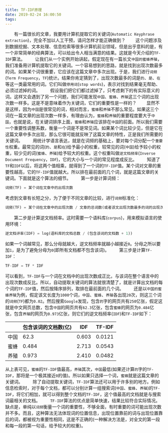 ```yaml
---
title: TF-IDF原理
date: 2019-02-24 16:00:50
tags:
---
```

&emsp;&emsp;有一篇很长的文章，我要用计算机提取它的关键词(`Automatic Keyphrase extraction`)，完全不加以人工干预，请问怎样才能正确做到？
&emsp;&emsp;这个问题涉及到数据挖掘、文本处理、信息检索等很多计算机前沿领域，但是出乎意料的是，有一个非常简单的经典算法，可以给出令人相当满意的结果。这就是今天介绍的`TF-IDF`算法。
&emsp;&emsp;让我们从一个实例开始讲起，假定现在有一篇长文`中国的蜜蜂养殖`，我们准备用计算机提取它的关键词。一个容易想到的思路，就是找到出现次数最多的词。如果某个词很重要，它应该在这篇文章中多次出现。于是，我们进行`词频`(`Term Frequency`，`TF`)统计。结果你肯定猜到了，出现次数最多的词是`的`、`是`、`在`等这一类最常用的词。它们叫做`停用词`(`stop words`)，表示对找到结果毫无帮助、必须过滤掉的词。
&emsp;&emsp;假设我们把它们都过滤掉了，只考虑剩下的有实际意义的词。这样又会遇到了另一个问题，我们可能发现`中国`、`蜜蜂`、`养殖`这三个词的出现次数一样多。这是不是意味着作为关键词，它们的重要性是一样的？
&emsp;&emsp;显然不是这样，因为`中国`是很常见的词，相对而言，`蜜蜂`和`养殖`不那么常见。如果这三个词在一篇文章的出现次数一样多，有理由认为，`蜜蜂`和`养殖`的重要程度要大于`中国`，也就是说，在关键词排序上面，`蜜蜂`和`养殖`应该排在`中国`的前面。所以我们需要一个重要性调整系数，衡量一个词是不是常见词。如果某个词比较少见，但是它在这篇文章中多次出现，那么它很可能就反映了这篇文章的特性，正是我们所需要的关键词。
&emsp;&emsp;用统计学语言表达，就是在词频的基础上，要对每个词分配一个`重要性`权重。最常见的词(`的`、`是`和`在`)给予最小的权重，较常见的词(`中国`)给予较小的权重，较少见的词(`蜜蜂`、`养殖`)给予较大的权重。这个权重叫做`逆文档频率`(`Inverse Document Frequency`，`IDF`)，它的大小与一个词的常见程度成反比。
&emsp;&emsp;知道了`TF`和`IDF`以后，将这两个值相乘，就得到了一个词的`TF-IDF`值。某个词对文章的重要性越高，它的`TF-IDF`值就越大。所以排在最前面的几个词，就是这篇文章的关键词。下面就是这个算法的细节。
&emsp;&emsp;第一步是计算词频：

``` python
词频(TF) = 某个词在文章中的出现次数
```

考虑到文章有长短之分，为了便于不同文章的比较，进行`词频`标准化：

``` python
词频(TF) = 某个词在文章中的出现次数 / 文章的总词数(或者该文出现次数最多的词的出现次数)
```

&emsp;&emsp;第二步是计算逆文档频率。这时需要一个语料库(`corpus`)，用来模拟语言的使用环境：

``` python
逆文档评率(IDF) = log(语料库的文档总数 / (包含该词的文档数 + 1))
```

如果一个词越常见，那么分母就越大，逆文档频率就越小越接近`0`。分母之所以要加`1`，是为了避免分母为`0`(即所有文档都不包含该词)。
&emsp;&emsp;第三步是计算`TF-IDF`：

``` python
TF-IDF = TF * IDF
```

可以看到，`TF-IDF`与一个词在文档中的出现次数成正比，与该词在整个语言中的出现次数成反比。所以，自动提取关键词的算法就很清楚了，就是计算出文档的每个词的`TF-IDF`值，然后按降序排列，取排在最前面的几个词。
&emsp;&emsp;还是以`中国的蜜蜂养殖`为例，假定该文长度为`1000`个词，`中国`、`蜜蜂`、`养殖`各出现`20`次，则这三个词的`词频`(`TF`)都为`0.02`。然后搜索`Google`发现，包含`的`字的网页共有`250`亿张，假定这就是中文网页总数，包含`中国`的网页共有`62.3`亿张，包含`蜜蜂`的网页为`0.484`亿张，包含`养殖`的网页为`0.973`亿张，则它们的逆文档频率(`IDF`)和`TF-IDF`如下：

|      | 包含该词的文档数(亿) | IDF   | TF-IDF |
|------|--------------------|-------|---------|
| 中国 | 62.3                | 0.603 | 0.0121 |
| 蜜蜂 | 0.484               | 2.713 | 0.0543 |
| 养殖 | 0.973               | 2.410 | 0.0482 |

从上表可见，`蜜蜂`的`TF-IDF`值最高，`养殖`其次，`中国`最低(如果还计算`的`字的`TF-IDF`，那将是一个极其接近`0`的值)。所以如果只选择一个词，`蜜蜂`就是这篇文章的关键词。
&emsp;&emsp;除了自动提取关键词，`TF-IDF`算法还可以用于许多别的地方。例如信息检索时，对于每个文档，都可以分别计算一组搜索词(`中国`、`蜜蜂`、`养殖`)的`TF-IDF`，将它们相加，就可以得到整个文档的`TF-IDF`，这个值最高的文档就是与搜索词最相关的文档。
&emsp;&emsp;`TF-IDF`算法的优点是简单快速，结果比较符合实际情况。缺点是，单纯以`词频`衡量一个词的重要性，不够全面，有时重要的词可能出现次数并不多。而且，这种算法无法体现词的位置信息，出现位置靠前的词与出现位置靠后的词，都被视为重要性相同，这是不正确的(一种解决方法是，对全文的第一段和每一段的第一句话，给予较大的权重)。
